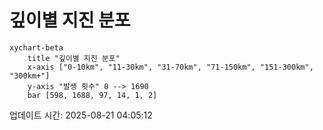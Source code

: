 # 깊이별 지진 분포

```mermaid
xychart-beta
    title "깊이별 지진 분포"
    x-axis ["0-10km", "11-30km", "31-70km", "71-150km", "151-300km", "300km+"]
    y-axis "발생 횟수" 0 --> 1690
    bar [598, 1688, 97, 14, 1, 2]
```

업데이트 시간: 2025-08-21 04:05:12
